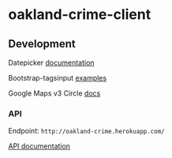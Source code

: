 oakland-crime-client
====

## Development

Datepicker [documentation](https://github.com/dangrossman/bootstrap-daterangepicker)

Bootstrap-tagsinput [examples](http://timschlechter.github.io/bootstrap-tagsinput/examples/)

Google Maps v3 Circle [docs](https://developers.google.com/maps/documentation/javascript/reference#Circle)

### API

Endpoint: `http://oakland-crime.herokuapp.com/`

[API documentation](github.com/jasonshark/oakCrime)